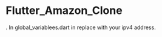 # Flutter_Amazon_Clone
. In global_variablees.dart  in <youripadress>  replace with your ipv4 address. 